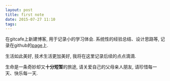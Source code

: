 ```yaml
---
layout: post
title: first note
date: 2015-07-27 11:10
tags:
---
```


在gitcafe上新建博客, 用于记录小的学习体会. 系统性的经验总结、设计思路等, 记录在github的[page](http://blog.niean.name)上.

生活如此美好, 技术生活更加美好, 我将在这里记录后续的点点滴滴.

生命是一条奇妙却又**十分短暂**的旅途, 请关爱自己的父母亲人朋友, 请珍惜每一天、快乐每一天.